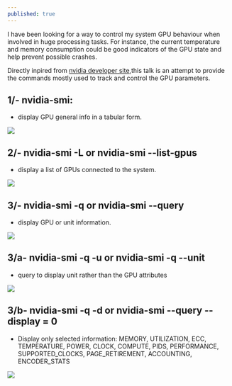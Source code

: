 ```yaml
---
published: true
---
```



I have been looking for a way to control my system GPU behaviour when involved in huge processing tasks. For instance, the current temperature and memory consumption could be good indicators of the GPU state and help prevent possible crashes.

Directly inpired from [nvidia developer site](http://developer.nvidia.com/nvidia-management-library-nvml/),this talk is an attempt to provide the commands mostly used to track and control the GPU parameters.

## 1/- nvidia-smi:
* display GPU general info in a tabular form.

![]({{site.baseurl}}/images/nvidia-smi_0.png)




## 2/- nvidia-smi -L or nvidia-smi --list-gpus
* display a list of GPUs connected to the system.
       
![]({{site.baseurl}}/images/nvidia-smi_1.png)





## 3/- nvidia-smi -q or nvidia-smi --query
* display GPU or unit information.
       
![]({{site.baseurl}}/images/nvidia-smi_2.png)




## 3/a- nvidia-smi -q -u or nvidia-smi -q --unit
* query to display unit rather than the GPU attributes
       
![]({{site.baseurl}}/images/nvidia-smi_3a_.png)




## 3/b- nvidia-smi -q -d or nvidia-smi --query --display = 0
*  Display only selected information: MEMORY, UTILIZATION, ECC, TEMPERATURE, POWER, CLOCK,
                                    COMPUTE, PIDS, PERFORMANCE, SUPPORTED_CLOCKS,
                                    PAGE_RETIREMENT, ACCOUNTING, ENCODER_STATS 


       
![]({{site.baseurl}}/images/nvidia-smi_3b_.png)



























